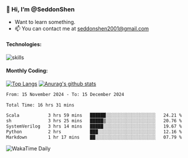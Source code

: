 ### 👋 Hi, I’m @SeddonShen
- Want to learn something.
- 📫 You can contact me at seddonshen2001@gmail.com

#### Technologies:

![skills](https://skillicons.dev/icons?i=scala,js,html,css,bootstrap,jquery,c,cpp,cloudflare,django,docker,flask,git,github,githubactions,linux,latex,mysql,nodejs,ps,php,pr,py,raspberrypi,redis,unreal,v,vscode,vue,bash)

#### Monthly Coding:
[![Top Langs](https://github-readme-stats.vercel.app/api/top-langs?username=seddonshen&show_icons=true&locale=en&layout=compact&hide=html&langs_count=8)](https://github.com/SeddonShen/)
[![Anurag's github stats](https://github-readme-stats.vercel.app/api?username=SeddonShen&count_private=true&show_icons=true)](https://github.com/anuraghazra/github-readme-stats)
<!--START_SECTION:waka-->

```txt
From: 15 November 2024 - To: 15 December 2024

Total Time: 16 hrs 31 mins

Scala           3 hrs 59 mins   ██████░░░░░░░░░░░░░░░░░░░   24.21 %
sh              3 hrs 25 mins   █████▒░░░░░░░░░░░░░░░░░░░   20.76 %
SystemVerilog   3 hrs 14 mins   █████░░░░░░░░░░░░░░░░░░░░   19.67 %
Python          2 hrs           ███░░░░░░░░░░░░░░░░░░░░░░   12.16 %
Markdown        1 hr 17 mins    ██░░░░░░░░░░░░░░░░░░░░░░░   07.79 %
```

<!--END_SECTION:waka-->

![WakaTime Daily](https://wakatime.com/share/@seddon2001/61a7e342-5f12-4fea-bf92-1fac161e97d6.svg)
<!---
SeddonShen/SeddonShen is a ✨ special ✨ repository because its `README.md` (this file) appears on your GitHub profile.
You can click the Preview link to take a look at your changes.
--->
